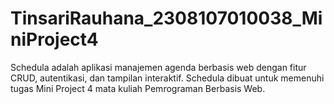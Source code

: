 # TinsariRauhana_2308107010038_MiniProject4
Schedula adalah aplikasi manajemen agenda berbasis web dengan fitur CRUD, autentikasi, dan tampilan interaktif. Schedula dibuat untuk memenuhi tugas Mini Project 4 mata kuliah Pemrograman Berbasis Web.
